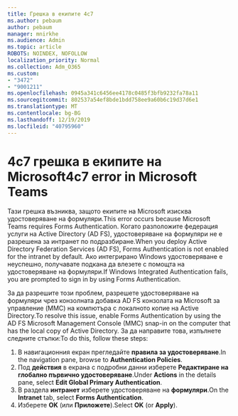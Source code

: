 ```yaml
---
title: Грешка в екипите 4c7
ms.author: pebaum
author: pebaum
manager: mnirkhe
ms.audience: Admin
ms.topic: article
ROBOTS: NOINDEX, NOFOLLOW
localization_priority: Normal
ms.collection: Adm_O365
ms.custom:
- "3472"
- "9001211"
ms.openlocfilehash: 0945a341c6456ee4178c0485f3bfb9232fa78a11
ms.sourcegitcommit: 802537a54ef8bde1bdd758ee9a60b6c19d37d6e1
ms.translationtype: MT
ms.contentlocale: bg-BG
ms.lasthandoff: 12/19/2019
ms.locfileid: "40795960"
---
```

# <a name="4c7-error-in-microsoft-teams"></a><span data-ttu-id="28c30-102">4c7 грешка в екипите на Microsoft</span><span class="sxs-lookup"><span data-stu-id="28c30-102">4c7 error in Microsoft Teams</span></span>

<span data-ttu-id="28c30-103">Тази грешка възниква, защото екипите на Microsoft изисква удостоверяване на формуляри.</span><span class="sxs-lookup"><span data-stu-id="28c30-103">This error occurs because Microsoft Teams requires Forms Authentication.</span></span> <span data-ttu-id="28c30-104">Когато разположите федерация услуги на Active Directory (AD FS), удостоверяване на формуляри не е разрешена за интранет по подразбиране.</span><span class="sxs-lookup"><span data-stu-id="28c30-104">When you deploy Active Directory Federation Services (AD FS), Forms Authentication is not enabled for the intranet by default.</span></span> <span data-ttu-id="28c30-105">Ако интегрирано Windows удостоверяване е неуспешно, получавате подкана да влезете с помощта на удостоверяване на формуляри.</span><span class="sxs-lookup"><span data-stu-id="28c30-105">If Windows Integrated Authentication fails, you are prompted to sign in by using Forms Authentication.</span></span>

<span data-ttu-id="28c30-106">За да разрешите този проблем, разрешете удостоверяване на формуляри чрез конзолната добавка AD FS конзолата на Microsoft за управление (MMC) на компютъра с локалното копие на Active Directory.</span><span class="sxs-lookup"><span data-stu-id="28c30-106">To resolve this issue, enable Forms Authentication by using the AD FS Microsoft Management Console (MMC) snap-in on the computer that has the local copy of Active Directory.</span></span> <span data-ttu-id="28c30-107">За да направите това, изпълнете следните стъпки:</span><span class="sxs-lookup"><span data-stu-id="28c30-107">To do this, follow these steps:</span></span> 

1. <span data-ttu-id="28c30-108">В навигационния екран прегледайте **правила за удостоверяване**.</span><span class="sxs-lookup"><span data-stu-id="28c30-108">In the navigation pane, browse to **Authentication Policies**.</span></span>
2. <span data-ttu-id="28c30-109">Под **действия** в екрана с подробни данни изберете **Редактиране на глобално първично удостоверяване**.</span><span class="sxs-lookup"><span data-stu-id="28c30-109">Under **Actions** in the details pane, select **Edit Global Primary Authentication**.</span></span>
3. <span data-ttu-id="28c30-110">В раздела **интранет** изберете удостоверяване на **формуляри**.</span><span class="sxs-lookup"><span data-stu-id="28c30-110">On the **Intranet** tab, select **Forms Authentication**.</span></span>
4. <span data-ttu-id="28c30-111">Изберете **OK** (или **Приложете**).</span><span class="sxs-lookup"><span data-stu-id="28c30-111">Select **OK** (or **Apply**).</span></span>